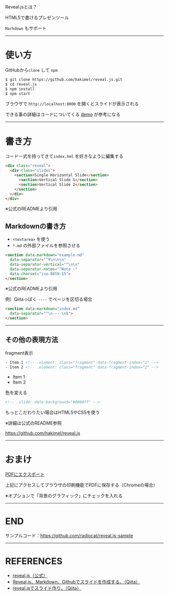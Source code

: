 Reveal.jsとは？

>>>

HTML5で書けるプレゼンツール

>>>

`Markdown` もサポート

----

# 使い方

GitHubから`clone` して `npm`

``` bash
$ git clone https://github.com/hakimel/reveal.js.git 
$ cd reveal.js
$ npm install
$ npm start
```

ブラウザで `http://localhost:8000` を開くとスライドが表示される

>>>

できる事の詳細はコードについてくる [demo](../demo.html) が参考になる

----

# 書き方

コード一式を持ってきて`index.hml` を好きなように編集する

``` html
<div class="reveal">
  <div class="slides">
    <section>Single Horizontal Slide</section>
      <section>Vertical Slide 1</section>
      <section>Vertical Slide 2</section>
    </section>
  </div>
</div>
```

※公式のREADMEより引用

>>>

## Markdownの書き方

- `<textarea>` を使う
- `*.md` の外部ファイルを参照させる

``` html
<section data-markdown="example.md"
  data-separator="^¥\n\n\n"  
  data-separator-vertical="^\n\n"  
  data-separator-notes="^Note :"  
  data-charset="iso-8859-15">
</section>
```

※公式のREADMEより引用

>>>

例）Qiitaっぽく `----` でページを区切る場合

```html
<section data-markdown="index.md"
  data-separator="^\n----\n$">
</section>
```


----

## その他の表現方法

fragment表示

```html
- Item 1 <!-- .element: class="fragment" data-fragment-index="1" -->
- Item 2 <!-- .element: class="fragment" data-fragment-index="2" -->
```

- Item 1 <!-- .element: class="fragment" data-fragment-index="1" -->
- Item 2 <!-- .element: class="fragment" data-fragment-index="2" -->


>>>

<!-- .slide: data-background="#0000ff" -->
色を変える

```html
<!-- .slide: data-background="#0000ff" -->
```


>>>

もっとこだわりたい場合はHTML5やCSSを使う

※詳細は公式のREADME参照

https://github.com/hakimel/reveal.js

----

# おまけ

[PDFにエクスポート](/?print-pdf#/)

上記にアクセスしてブラウザの印刷機能でPDFに保存する（Chromeの場合）

※オプションで「背景のグラフィック」にチェックを入れる

----

# END

サンプルコード：https://github.com/radiocat/reveal.js-sample


----

# REFERENCES

- [reveal.js（公式）](https://github.com/hakimel/reveal.js)
- [Reveal.js、Markdown、Githubでスライドを作成する。（Qiita）](http://qiita.com/budougumi0617/items/19b19019bbe01f86e251)
- [reveal.jsでスライド作り。（Qiita）](http://qiita.com/t-kusakabe/items/725e7438892bba395062)


